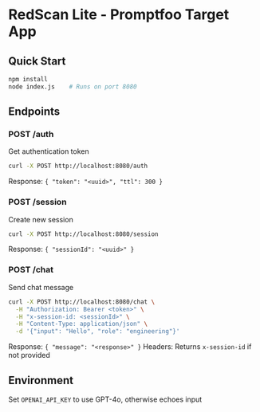 # RedScan Lite - Promptfoo Target App

## Quick Start
```bash
npm install
node index.js    # Runs on port 8080
```

## Endpoints

### POST /auth
Get authentication token
```bash
curl -X POST http://localhost:8080/auth
```
Response: `{ "token": "<uuid>", "ttl": 300 }`

### POST /session
Create new session
```bash
curl -X POST http://localhost:8080/session
```
Response: `{ "sessionId": "<uuid>" }`

### POST /chat
Send chat message
```bash
curl -X POST http://localhost:8080/chat \
  -H "Authorization: Bearer <token>" \
  -H "x-session-id: <sessionId>" \
  -H "Content-Type: application/json" \
  -d '{"input": "Hello", "role": "engineering"}'
```
Response: `{ "message": "<response>" }`
Headers: Returns `x-session-id` if not provided

## Environment
Set `OPENAI_API_KEY` to use GPT-4o, otherwise echoes input
